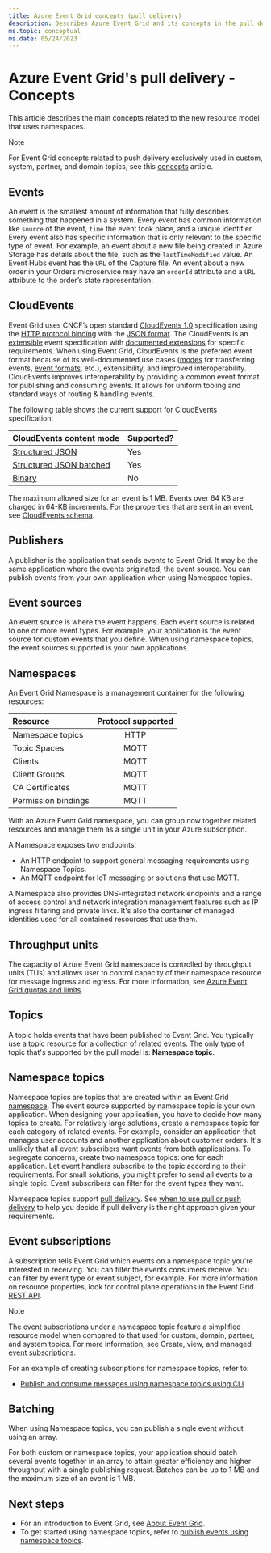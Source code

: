 ```yaml
---
title: Azure Event Grid concepts (pull delivery)
description: Describes Azure Event Grid and its concepts in the pull delivery model. Defines several key components of Event Grid.
ms.topic: conceptual
ms.date: 05/24/2023
---
```


# Azure Event Grid's pull delivery - Concepts

This article describes the main concepts related to the new resource model that uses namespaces.

> [!NOTE]
> For Event Grid concepts related to push delivery exclusively used in custom, system, partner, and domain topics, see this [concepts](concepts.md) article.

## Events

An event is the smallest amount of information that fully describes something that happened in a system. Every event has common information like `source` of the event, `time` the event took place, and a unique identifier. Every event also has specific information that is only relevant to the specific type of event. For example, an event about a new file being created in Azure Storage has details about the file, such as the `lastTimeModified` value. An Event Hubs event has the `URL` of the Capture file. An event about a new order in your Orders microservice may have an `orderId` attribute and a `URL` attribute to the order’s state representation.

## CloudEvents

Event Grid uses CNCF’s open standard [CloudEvents 1.0](https://github.com/cloudevents/spec) specification using the [HTTP protocol binding](https://github.com/cloudevents/spec/blob/v1.0.2/cloudevents/bindings/http-protocol-binding.md) with the [JSON format](https://github.com/cloudevents/spec/blob/v1.0.2/cloudevents/formats/json-format.md). The CloudEvents is an [extensible](https://github.com/cloudevents/spec/blob/v1.0.2/cloudevents/primer.md#cloudevent-attribute-extensions) event specification with [documented extensions](https://github.com/cloudevents/spec/blob/v1.0.2/cloudevents/documented-extensions.md) for specific requirements. When using Event Grid, CloudEvents is the preferred event format because of its well-documented use cases ([modes](https://github.com/cloudevents/spec/blob/v1.0.2/cloudevents/bindings/http-protocol-binding.md#13-content-modes) for transferring events, [event formats](https://github.com/cloudevents/spec/blob/v1.0.2/cloudevents/bindings/http-protocol-binding.md#14-event-formats), etc.), extensibility, and improved interoperability. CloudEvents improves interoperability by providing a common event format for publishing and consuming events. It allows for uniform tooling and standard ways of routing & handling events.

The following table shows the current support for CloudEvents specification:

| CloudEvents content mode   | Supported?             |
|--------------|-----------|
| [Structured JSON](https://github.com/cloudevents/spec/blob/v1.0.2/cloudevents/bindings/http-protocol-binding.md#32-structured-content-mode) | Yes      |
| [Structured JSON batched](https://github.com/cloudevents/spec/blob/v1.0.2/cloudevents/bindings/http-protocol-binding.md#33-batched-content-mode)      | Yes  |
|[Binary](https://github.com/cloudevents/spec/blob/v1.0.2/cloudevents/bindings/http-protocol-binding.md#31-binary-content-mode) | No|

The maximum allowed size for an event is 1 MB. Events over 64 KB are charged in 64-KB increments. For the properties that are sent in an event, see [CloudEvents schema](cloud-event-schema.md).

## Publishers

A publisher is the application that sends events to Event Grid. It may be the same application where the events originated, the event source. You can publish events from your own application when using Namespace topics.

## Event sources

An event source is where the event happens. Each event source is related to one or more event types. For example, your application is the event source for custom events that you define. When using namespace topics, the event sources supported is your own applications.

## Namespaces

An Event Grid Namespace is a management container for the following resources:

| Resource   | Protocol supported |
| :--- | :---: |
| Namespace topics | HTTP |
| Topic Spaces | MQTT |
| Clients | MQTT |
| Client Groups | MQTT |
| CA Certificates | MQTT |
| Permission bindings | MQTT |

With an Azure Event Grid namespace, you can group now together related resources and manage them as a single unit in your Azure subscription.

A Namespace exposes two endpoints:

- An HTTP endpoint to support general messaging requirements using Namespace Topics.
- An MQTT endpoint for IoT messaging or solutions that use MQTT.
  
A Namespace also provides DNS-integrated network endpoints and a range of access control and network integration management features such as IP ingress filtering and private links. It's also the container of managed identities used for all contained resources that use them.

## Throughput units

The capacity of Azure Event Grid namespace is controlled by throughput units (TUs) and allows user to control capacity of their namespace resource for message ingress and egress. For more information, see [Azure Event Grid quotas and limits](quotas-limits.md).

## Topics

A topic holds events that have been published to Event Grid. You typically use a topic resource for a collection of related events. The only type of topic that's supported by the pull model is: **Namespace topic**.

## Namespace topics

Namespace topics are topics that are created within an Event Grid [namespace](#namespaces). The event source supported by namespace topic is your own application. When designing your application, you have to decide how many topics to create. For relatively large solutions, create a namespace topic for each category of related events. For example, consider an application that manages user accounts and another application about customer orders. It's unlikely that all event subscribers want events from both applications. To segregate concerns, create two namespace topics: one for each application. Let event handlers subscribe to the topic according to their requirements. For small solutions, you might prefer to send all events to a single topic. Event subscribers can filter for the event types they want.

Namespace topics support [pull delivery](pull-delivery-overview.md#pull-delivery-1). See [when to use pull or push delivery](pull-delivery-overview.md#when-to-use-push-delivery-vs-pull-delivery) to help you decide if pull delivery is the right approach given your requirements.

## Event subscriptions

A subscription tells Event Grid which events on a namespace topic you're interested in receiving. You can filter the events consumers receive. You can filter by event type or event subject, for example. For more information on resource properties, look for control plane operations in the Event Grid [REST API](/rest/api/eventgrid).

> [!NOTE]
> The event subscriptions under a namespace topic feature a simplified resource model when compared to that used for custom, domain, partner, and system topics. For more information, see Create, view, and managed [event subscriptions](create-view-manage-event-subscriptions.md#simplified-resource-model).

For an example of creating subscriptions for namespace topics, refer to:

- [Publish and consume messages using namespace topics using CLI](publish-events-using-namespace-topics.md)

## Batching

When using Namespace topics, you can publish a single event without using an array.

For both custom or namespace topics, your application should  batch several events together in an array to attain greater efficiency and higher throughput with a single publishing request. Batches can be up to 1 MB and the maximum size of an event is 1 MB.

## Next steps

- For an introduction to Event Grid, see [About Event Grid](overview.md).
- To get started using namespace topics, refer to [publish events using namespace topics](publish-events-using-namespace-topics.md).